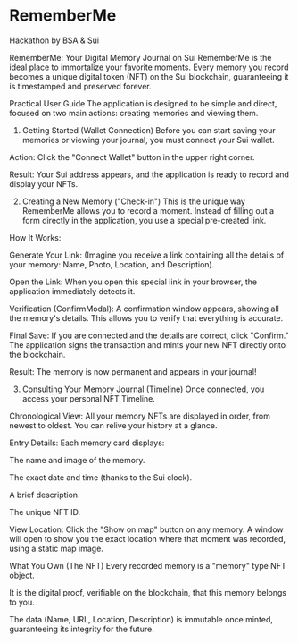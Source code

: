# RememberMe
Hackathon by BSA &amp; Sui 

RememberMe: Your Digital Memory Journal on Sui
RememberMe is the ideal place to immortalize your favorite moments. Every memory you record becomes a unique digital token (NFT) on the Sui blockchain, guaranteeing it is timestamped and preserved forever.

Practical User Guide
The application is designed to be simple and direct, focused on two main actions: creating memories and viewing them.

1. Getting Started (Wallet Connection)
Before you can start saving your memories or viewing your journal, you must connect your Sui wallet.

Action: Click the "Connect Wallet" button in the upper right corner.

Result: Your Sui address appears, and the application is ready to record and display your NFTs.

2. Creating a New Memory ("Check-in")
This is the unique way RememberMe allows you to record a moment. Instead of filling out a form directly in the application, you use a special pre-created link.

How It Works:

Generate Your Link: (Imagine you receive a link containing all the details of your memory: Name, Photo, Location, and Description).

Open the Link: When you open this special link in your browser, the application immediately detects it.

Verification (ConfirmModal): A confirmation window appears, showing all the memory's details. This allows you to verify that everything is accurate.

Final Save: If you are connected and the details are correct, click "Confirm." The application signs the transaction and mints your new NFT directly onto the blockchain.

Result: The memory is now permanent and appears in your journal!

3. Consulting Your Memory Journal (Timeline)
Once connected, you access your personal NFT Timeline.

Chronological View: All your memory NFTs are displayed in order, from newest to oldest. You can relive your history at a glance.

Entry Details: Each memory card displays:

The name and image of the memory.

The exact date and time (thanks to the Sui clock).

A brief description.

The unique NFT ID.

View Location: Click the "Show on map" button on any memory. A window will open to show you the exact location where that moment was recorded, using a static map image.

What You Own (The NFT)
Every recorded memory is a "memory" type NFT object.

It is the digital proof, verifiable on the blockchain, that this memory belongs to you.

The data (Name, URL, Location, Description) is immutable once minted, guaranteeing its integrity for the future.

